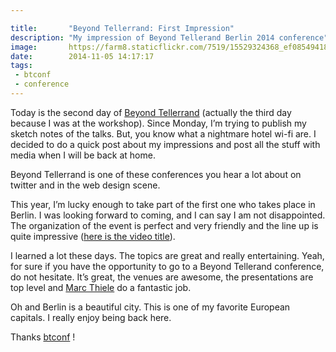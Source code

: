 ```yaml
---

title:       "Beyond Tellerrand: First Impression"
description: "My impression of Beyond Tellerand Berlin 2014 conference"
image:       https://farm8.staticflickr.com/7519/15529324368_ef08549418_c.jpg
date:        2014-11-05 14:17:17
tags:
 - btconf
 - conference
---
```


Today is the second day of [Beyond Tellerrand](https://beyondtellerrand.com/) (actually the third day because I was at the workshop). Since Monday, I’m trying to publish my sketch notes of the talks. But, you know what a nightmare hotel wi-fi are. I decided to do a quick post about my impressions and post all the stuff with media when I will be back at home.

Beyond Tellerrand is one of these conferences you hear a lot about on twitter and in the web design scene.

This year, I’m lucky enough to take part of the first one who takes place in Berlin. I was looking forward to coming, and I can say I am not disappointed. The organization of the event is perfect and very friendly and the line up is quite impressive ([here is the video title](https://vimeo.com/110455197)).

I learned a lot these days. The topics are great and really entertaining. Yeah, for sure if you have the opportunity to go to a Beyond Tellerand conference, do not hesitate. It’s great, the venues are awesome, the presentations are top level and [Marc Thiele](https://web.archive.org/web/20161123193724/https://twitter.com/marcthiele) do a fantastic job.

Oh and Berlin is a beautiful city. This is one of my favorite European capitals. I really enjoy being back here.

Thanks [btconf](https://web.archive.org/web/20140907125406/https://twitter.com/btconf) !
